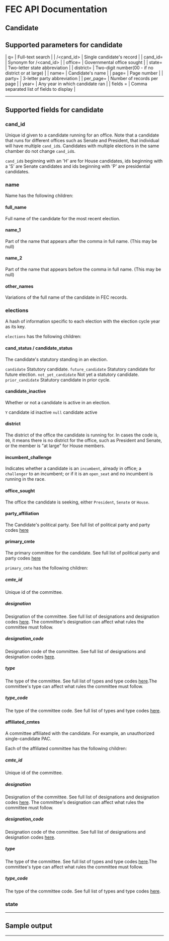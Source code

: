 
# FEC API Documentation
## Candidate

## Supported parameters for candidate

| q=          | Full-text search |
| /<cand_id>  | Single candidate's record |
| cand_id=    | Synonym for /<cand_id> |
| office=     | Governmental office sought |
| state=      | Two-letter state abbreviation |
| district=   | Two-digit number(00 - if no district or at large) |
| name=       | Candidate's name |
| page=       | Page number |
| party=      | 3-letter party abbreviation |
| per_page=   | Number of records per page |
| year=       | Any year in which candidate ran |
| fields =    | Comma separated list of fields to display |


---

## Supported fields for candidate

### cand_id

Unique id given to a candidate running for an office. Note that a candidate that runs for different offices such as Senate and President, that individual will have multiple `cand_id`s. Candidates with multiple elections in the same chamber do not change `cand_id`s.

`cand_id`s beginning with an 'H' are for House candidates, ids beginning with a 'S' are Senate candidates and ids beginning with 'P' are presidential candidates.

### name

Name has the following children:

#### full_name

Full name of the candidate for the most recent election.

#### name_1

Part of the name that appears after the comma in full name. (This may be null)

#### name_2

Part of the name that appears before the comma in full name. (This may be null)

#### other_names

Variations of the full name of the candidate in FEC records.

### elections

A hash of information specific to each election with the election cycle year as its key.

`elections` has the following children:

#### cand_status / candidate_status

The candidate's statutory standing in an election.

`candidate` Statutory candidate.
`future_candidate` Statutory candidate for future election.
`not_yet_candidate` Not yet a statutory candidate.
`prior_candidate`  Statutory candidate in prior cycle.

#### candidate_inactive

Whether or not a candidate is active in an election.

`Y` candidate id inactive
`null` candidate active

#### district

The district of the office the candidate is running for. In cases the code is, `00`, it means there is no district for the office, such as President and Senate, or the member is "at large" for House members.

#### incumbent_challenge

Indicates whether a candidate is an `incumbent`, already in office; a `challenger` to an incumbent; or if it is an `open_seat` and no incumbent is running in the race.

#### office_sought

The office the candidate is seeking, either `President`, `Senate` or `House`.

#### party_affiliation

The Candidate's political party. See full list of political party and party codes [here](party_codes)

#### primary_cmte

The primary committee for the candidate. See full list of political party and party codes [here](party_codes)

`primary_cmte` has the following children:

##### cmte_id

Unique id of the committee.

##### designation

Designation of the committee. See full list of designations and designation codes [here](designations). The committee's designation can affect what rules the committee must follow.

##### designation_code

Designation code of the committee. See full list of designations and designation codes [here](designations).

##### type

The type of the committee. See full list of types and type codes [here](committee_type).The committee's type can affect what rules the committee must follow.

##### type_code

The type of the committee code. See full list of types and type codes [here](committee_type).

#### affiliated_cmtes

A committee affiliated with the candidate. For example, an unauthorized single-candidate PAC.

Each of the affiliated committee has the following children:

##### cmte_id

Unique id of the committee.

##### designation

Designation of the committee. See full list of designations and designation codes [here](designations). The committee's designation can affect what rules the committee must follow.

##### designation_code

Designation code of the committee. See full list of designations and designation codes [here](designations).

##### type

The type of the committee. See full list of types and type codes [here](committee_type).The committee's type can affect what rules the committee must follow.

##### type_code

The type of the committee code. See full list of types and type codes [here](committee_type).


### state

---

## Sample output




---
